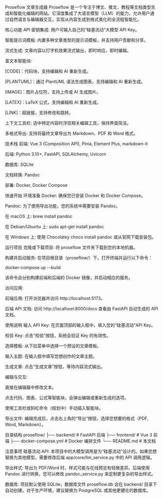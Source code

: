 Proseflow 文章生成器
Proseflow 是一个专注于博文、推文、教程等文档类型生成和智能化编辑的网站。它深度集成了大语言模型（LLM）的能力，允许用户通过自然语言与编辑器交互，实现从内容生成到格式美化的全流程智能化。

核心功能
API 密钥集成: 用户可输入自己的“硅基流动”大模型 API Key。

智能提示词模板: 内置多种文章类型的提示词模板，并支持用户贡献和分享。

流式生成: 文章内容以打字机效果流式输出，即时响应，即时编辑。

富文本智能块:

[CODE]：代码块，支持编辑和 AI 重新生成。

[PLANTUML]：通过 PlantUML 语法生成图表，支持编辑和 AI 重新生成。

[IMAGE]：图片占位符，支持上传或 AI 生成图片。

[LATEX]：LaTeX 公式，支持编辑和 AI 重新生成。

[LINK]：超链接，支持修改和跳转。

上下文工具栏: 选中特定内容时浮现相关编辑工具，保持界面简洁。

多格式导出: 支持将最终文章导出为 Markdown、PDF 和 Word 格式。

技术栈
前端: Vue 3 (Composition API), Pinia, Element Plus, markdown-it

后端: Python 3.10+, FastAPI, SQLAlchemy, Uvicorn

数据库: SQLite

文档转换: Pandoc

部署: Docker, Docker Compose

快速开始
环境准备
Docker: 确保您已安装 Docker 和 Docker Compose。

Pandoc: 为了使用导出功能，您的系统中需要安装 Pandoc。

在 macOS 上: brew install pandoc

在 Debian/Ubuntu 上: sudo apt-get install pandoc

在 Windows 上: 使用 Chocolatey choco install pandoc 或从官网下载安装包。

运行项目
克隆或下载项目: 将 proseflow 文件夹下载到您的本地机器。

构建并启动服务:
在项目根目录（proseflow/）下，打开终端并运行以下命令：

docker-compose up --build

该命令会分别构建前端和后端的 Docker 镜像，并启动相应的服务。

访问应用:

前端应用: 打开浏览器并访问 http://localhost:5173。

后端 API 文档: 访问 http://localhost:8000/docs 查看由 FastAPI 自动生成的 API 文档。

使用说明
输入 API Key: 在页面顶部的输入框中，填入您的“硅基流动”API Key。

校验 Key: 点击“校验”按钮，系统会验证 Key 的有效性。

选择模板: 从下拉菜单中选择一个预设的文章模板。

输入主题: 在输入框中填写您想创作的文章主题。

生成文章: 点击“生成文章”按钮，等待内容流式输出。

编辑与交互:

直接在编辑器中修改文本。

点击代码、图表、公式等智能块，会弹出编辑或重新生成的选项。

使用工具栏或斜杠命令（规划中）手动插入智能块。

导出文件: 编辑完成后，点击右上角的“导出”按钮，选择您想要的格式（PDF, Word, Markdown）。

目录结构
proseflow/
├── backend/        # FastAPI 后端
├── frontend/       # Vue 3 前端
├── docker-compose.yml # Docker 编排文件
└── README.md       # 本文档

注意事项
硅基流动 API: 本项目中的大模型调用是为“硅基流动”设计的。如果您想替换为其他模型，需要修改后端 app/core/llm_service.py 中的 API 调用逻辑。

导出样式: 导出为 PDF/Word 时，样式可能与在线预览有轻微差异。后端使用 Pandoc 进行转换，您可以修改 pandoc_service.py 来定制更复杂的导出样式。

数据库: 项目默认使用 SQLite，数据库文件 proseflow.db 会在 backend/ 目录下自动创建。对于生产环境，建议替换为 PostgreSQL 或其他更健壮的数据库。